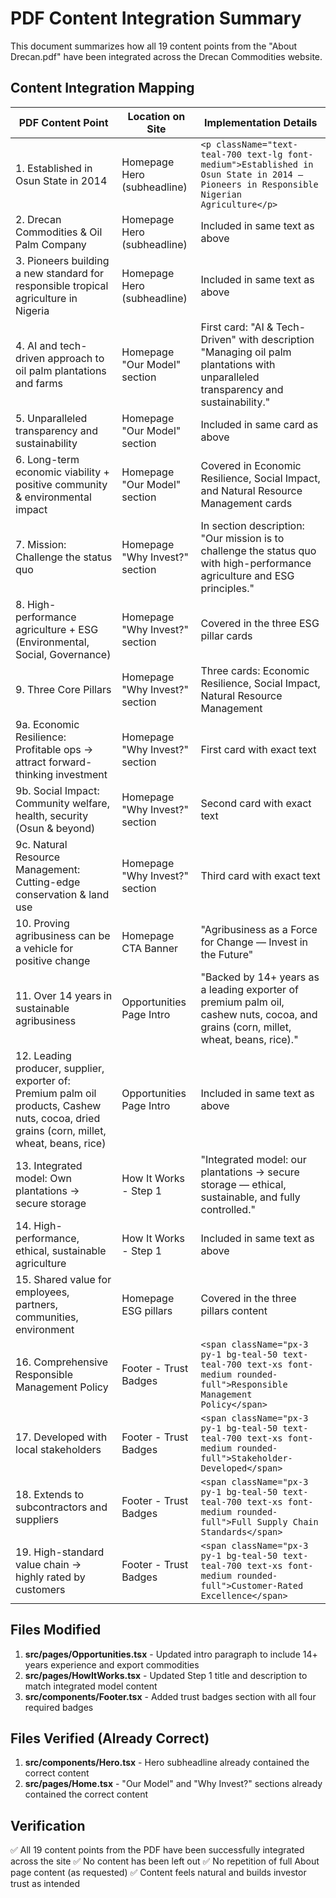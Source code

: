 # PDF Content Integration Summary

This document summarizes how all 19 content points from the "About Drecan.pdf" have been integrated across the Drecan Commodities website.

## Content Integration Mapping

| PDF Content Point | Location on Site | Implementation Details |
|-------------------|------------------|------------------------|
| 1. Established in Osun State in 2014 | Homepage Hero (subheadline) | `<p className="text-teal-700 text-lg font-medium">Established in Osun State in 2014 — Pioneers in Responsible Nigerian Agriculture</p>` |
| 2. Drecan Commodities & Oil Palm Company | Homepage Hero (subheadline) | Included in same text as above |
| 3. Pioneers building a new standard for responsible tropical agriculture in Nigeria | Homepage Hero (subheadline) | Included in same text as above |
| 4. AI and tech-driven approach to oil palm plantations and farms | Homepage "Our Model" section | First card: "AI & Tech-Driven" with description "Managing oil palm plantations with unparalleled transparency and sustainability." |
| 5. Unparalleled transparency and sustainability | Homepage "Our Model" section | Included in same card as above |
| 6. Long-term economic viability + positive community & environmental impact | Homepage "Our Model" section | Covered in Economic Resilience, Social Impact, and Natural Resource Management cards |
| 7. Mission: Challenge the status quo | Homepage "Why Invest?" section | In section description: "Our mission is to challenge the status quo with high-performance agriculture and ESG principles." |
| 8. High-performance agriculture + ESG (Environmental, Social, Governance) | Homepage "Why Invest?" section | Covered in the three ESG pillar cards |
| 9. Three Core Pillars | Homepage "Why Invest?" section | Three cards: Economic Resilience, Social Impact, Natural Resource Management |
| 9a. Economic Resilience: Profitable ops → attract forward-thinking investment | Homepage "Why Invest?" section | First card with exact text |
| 9b. Social Impact: Community welfare, health, security (Osun & beyond) | Homepage "Why Invest?" section | Second card with exact text |
| 9c. Natural Resource Management: Cutting-edge conservation & land use | Homepage "Why Invest?" section | Third card with exact text |
| 10. Proving agribusiness can be a vehicle for positive change | Homepage CTA Banner | "Agribusiness as a Force for Change — Invest in the Future" |
| 11. Over 14 years in sustainable agribusiness | Opportunities Page Intro | "Backed by 14+ years as a leading exporter of premium palm oil, cashew nuts, cocoa, and grains (corn, millet, wheat, beans, rice)." |
| 12. Leading producer, supplier, exporter of: Premium palm oil products, Cashew nuts, cocoa, dried grains (corn, millet, wheat, beans, rice) | Opportunities Page Intro | Included in same text as above |
| 13. Integrated model: Own plantations → secure storage | How It Works - Step 1 | "Integrated model: our plantations → secure storage — ethical, sustainable, and fully controlled." |
| 14. High-performance, ethical, sustainable agriculture | How It Works - Step 1 | Included in same text as above |
| 15. Shared value for employees, partners, communities, environment | Homepage ESG pillars | Covered in the three pillars content |
| 16. Comprehensive Responsible Management Policy | Footer - Trust Badges | `<span className="px-3 py-1 bg-teal-50 text-teal-700 text-xs font-medium rounded-full">Responsible Management Policy</span>` |
| 17. Developed with local stakeholders | Footer - Trust Badges | `<span className="px-3 py-1 bg-teal-50 text-teal-700 text-xs font-medium rounded-full">Stakeholder-Developed</span>` |
| 18. Extends to subcontractors and suppliers | Footer - Trust Badges | `<span className="px-3 py-1 bg-teal-50 text-teal-700 text-xs font-medium rounded-full">Full Supply Chain Standards</span>` |
| 19. High-standard value chain → highly rated by customers | Footer - Trust Badges | `<span className="px-3 py-1 bg-teal-50 text-teal-700 text-xs font-medium rounded-full">Customer-Rated Excellence</span>` |

## Files Modified

1. **src/pages/Opportunities.tsx** - Updated intro paragraph to include 14+ years experience and export commodities
2. **src/pages/HowItWorks.tsx** - Updated Step 1 title and description to match integrated model content
3. **src/components/Footer.tsx** - Added trust badges section with all four required badges

## Files Verified (Already Correct)

1. **src/components/Hero.tsx** - Hero subheadline already contained the correct content
2. **src/pages/Home.tsx** - "Our Model" and "Why Invest?" sections already contained the correct content

## Verification

✅ All 19 content points from the PDF have been successfully integrated across the site
✅ No content has been left out
✅ No repetition of full About page content (as requested)
✅ Content feels natural and builds investor trust as intended